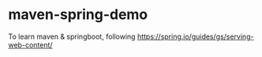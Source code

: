 # maven-spring-demo

To learn maven & springboot, following https://spring.io/guides/gs/serving-web-content/